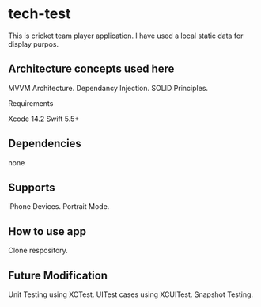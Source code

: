 # tech-test

This is cricket team player application. I have used a local static data for display purpos.

## Architecture concepts used here

MVVM Architecture.
Dependancy Injection.
SOLID Principles.

Requirements

Xcode 14.2 Swift 5.5+

## Dependencies
none

## Supports

iPhone Devices. Portrait Mode.

## How to use app

Clone respository.

## Future Modification

Unit Testing using XCTest.
UITest cases using XCUITest.
Snapshot Testing.
